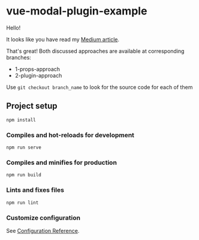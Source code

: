 # vue-modal-plugin-example

Hello!

It looks like you have read my [Medium article](https://medium.com/nerd-for-tech/modular-modals-in-react-2b9bde0c5d9c).

That's great! Both discussed approaches are available at corresponding branches:

- 1-props-approach
- 2-plugin-approach

Use `git checkout branch_name` to look for the source code for each of them

## Project setup

```
npm install
```

### Compiles and hot-reloads for development

```
npm run serve
```

### Compiles and minifies for production

```
npm run build
```

### Lints and fixes files

```
npm run lint
```

### Customize configuration

See [Configuration Reference](https://cli.vuejs.org/config/).
